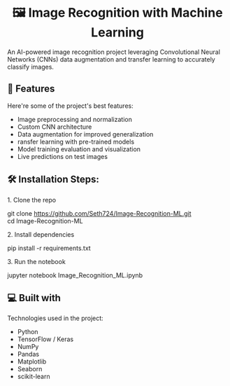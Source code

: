 <h1 align="center" id="title">🖼 Image Recognition with Machine Learning</h1>

<p id="description">An AI-powered image recognition project leveraging Convolutional Neural Networks (CNNs) data augmentation and transfer learning to accurately classify images.</p>

  
  
<h2>🧐 Features</h2>

Here're some of the project's best features:

*   Image preprocessing and normalization
*   Custom CNN architecture
*   Data augmentation for improved generalization
*   ransfer learning with pre-trained models
*   Model training evaluation and visualization
*   Live predictions on test images

<h2>🛠 Installation Steps:</h2>

<p>1. Clone the repo</p>


git clone https://github.com/Seth724/Image-Recognition-ML.git    
cd Image-Recognition-ML


<p>2. Install dependencies</p>


pip install -r requirements.txt


<p>3. Run the notebook</p>


jupyter notebook Image_Recognition_ML.ipynb


  
  
<h2>💻 Built with</h2>

Technologies used in the project:

*   Python
*   TensorFlow / Keras
*   NumPy
*   Pandas
*   Matplotlib
*   Seaborn
*   scikit-learn


